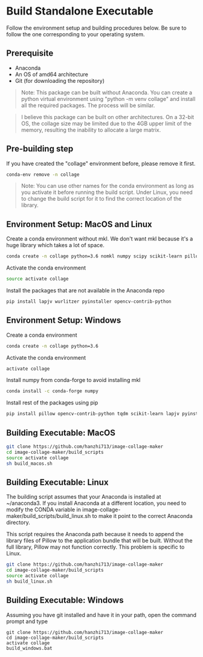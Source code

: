 # Build Standalone Executable

Follow the environment setup and building procedures below. Be sure to follow the one corresponding to your operating system.

## Prerequisite

- Anaconda
- An OS of amd64 architecture
- Git (for downloading the repository)

> Note: This package can be built without Anaconda. You can create a python virtual environment using "python -m venv collage" and install all the required packages. The process will be similar.

> I believe this package can be built on other architectures. On a 32-bit OS, the collage size may be limited due to the 4GB upper limit of the memory, resulting the inability to allocate a large matrix.

## Pre-building step

If you have created the "collage" environment before, please remove it first.

```bash
conda-env remove -n collage
```

> Note: You can use other names for the conda environment as long as you activate it before running the build script. Under Linux, you need to change the build script for it to find the correct location of the library.

## Environment Setup: MacOS and Linux

Create a conda environment without mkl. We don't want mkl because it's a huge library which takes a lot of space.

```bash
conda create -n collage python=3.6 nomkl numpy scipy scikit-learn pillow tqdm
```

Activate the conda environment

```bash
source activate collage
```

Install the packages that are not available in the Anaconda repo

```bash
pip install lapjv wurlitzer pyinstaller opencv-contrib-python
```

## Environment Setup: Windows

Create a conda environment

```bash
conda create -n collage python=3.6
```

Activate the conda environment

```bash
activate collage
```

Install numpy from conda-forge to avoid installing mkl

```bash
conda install -c conda-forge numpy
```

Install rest of the packages using pip

```bash
pip install pillow opencv-contrib-python tqdm scikit-learn lapjv pyinstaller
```

## Building Executable: MacOS

```bash
git clone https://github.com/hanzhi713/image-collage-maker
cd image-collage-maker/build_scripts
source activate collage
sh build_macos.sh
```

## Building Executable: Linux

The building script assumes that your Anaconda is installed at ~/anaconda3. If you install Anaconda at a different location, you need to modify the CONDA variable in image-collage-maker/build_scripts/build_linux.sh to make it point to the correct Anaconda directory.

This script requires the Anaconda path because it needs to append the library files of Pillow to the application bundle that will be built. Without the full library, Pillow may not function correctly. This problem is specific to Linux.

```bash
git clone https://github.com/hanzhi713/image-collage-maker
cd image-collage-maker/build_scripts
source activate collage
sh build_linux.sh
```

## Building Executable: Windows

Assuming you have git installed and have it in your path, open the command prompt and type

```
git clone https://github.com/hanzhi713/image-collage-maker
cd image-collage-maker/build_scripts
activate collage
build_windows.bat
```
